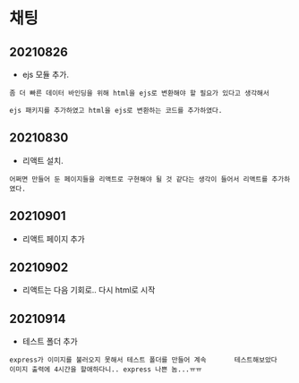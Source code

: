 # 채팅

## 20210826 
 + ejs 모듈 추가.

  ```
  좀 더 빠른 데이터 바인딩을 위해 html을 ejs로 변환해야 할 필요가 있다고 생각해서

  ejs 패키지를 추가하였고 html을 ejs로 변환하는 코드를 추가하였다.
  ```

## 20210830
 + 리액트 설치.

  ```
  어쩌면 만들어 둔 페이지들을 리액트로 구현해야 될 것 같다는 생각이 들어서 리액트를 추가하였다.
  ```

## 20210901
 + 리액트 페이지 추가

## 20210902
 + 리액트는 다음 기회로.. 다시 html로 시작

## 20210914
 + 테스트 폴더 추가
 
  ```
  express가 이미지를 불러오지 못해서 테스트 폴더를 만들어 계속       테스트해보았다
  이미지 출력에 4시간을 할애하다니.. express 나쁜 놈...ㅠㅠ
  ```